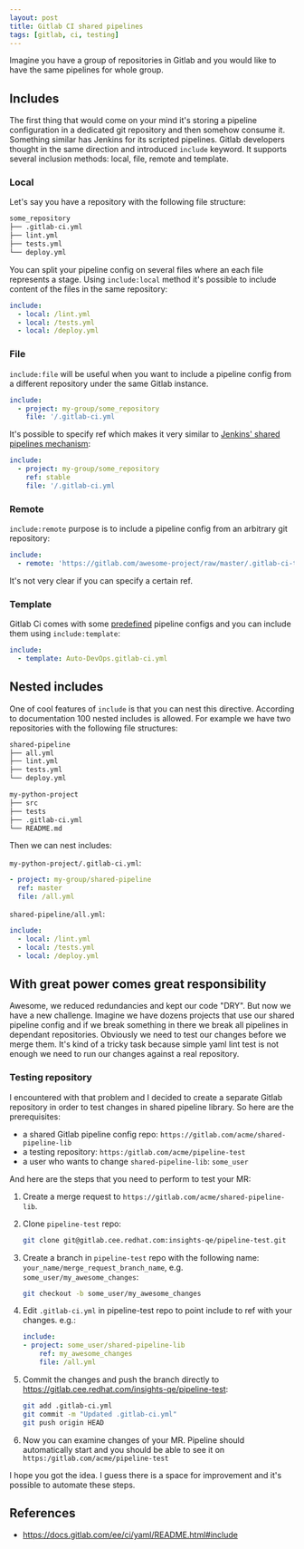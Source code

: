 ```yaml
---
layout: post
title: Gitlab CI shared pipelines
tags: [gitlab, ci, testing]
---
```

Imagine you have a group of repositories in Gitlab and you would like to have the same pipelines
for whole group.

## Includes

The first thing that would come on your mind it's storing a pipeline configuration in a dedicated
git repository and then somehow consume it. Something similar has Jenkins for its scripted
pipelines. Gitlab developers thought in the same direction and introduced `include` keyword. It
supports several inclusion methods: local, file, remote and template.

### Local

Let's say you have a repository with the following file structure:

```txt
some_repository
├── .gitlab-ci.yml
├── lint.yml
├── tests.yml
└── deploy.yml
```

You can split your pipeline config on several files where an each file represents a stage. Using
`include:local` method it's possible to include content of the files in the same repository:

```yaml
include:
  - local: /lint.yml
  - local: /tests.yml
  - local: /deploy.yml
```

### File

`include:file` will be useful when you want to include a pipeline config from a different repository
under the same Gitlab instance.

```yaml
include:
  - project: my-group/some_repository
    file: '/.gitlab-ci.yml
```

It's possible to specify ref which makes it very similar to [Jenkins' shared pipelines mechanism](https://www.jenkins.io/doc/book/pipeline/shared-libraries/#using-libraries):

```yaml
include:
  - project: my-group/some_repository
    ref: stable
    file: '/.gitlab-ci.yml
```

### Remote

`include:remote` purpose is to include a pipeline config from an arbitrary git repository:

```yaml
include:
  - remote: 'https://gitlab.com/awesome-project/raw/master/.gitlab-ci-template.yml'
```

It's not very clear if you can specify a certain ref.

### Template

Gitlab Ci comes with some [predefined](https://gitlab.com/gitlab-org/gitlab/tree/master/lib/gitlab/ci/templates)
pipeline configs and you can include them using `include:template`:

```yaml
include:
  - template: Auto-DevOps.gitlab-ci.yml
```

## Nested includes

One of cool features of `include` is that you can nest this directive. According to documentation
100 nested includes is allowed. For example we have two repositories with the following file
structures:

```txt
shared-pipeline
├── all.yml
├── lint.yml
├── tests.yml
└── deploy.yml
```

```txt
my-python-project
├── src
├── tests
├── .gitlab-ci.yml
└── README.md
```

Then we can nest includes:

`my-python-project/.gitlab-ci.yml`:

```yaml
- project: my-group/shared-pipeline
  ref: master
  file: /all.yml
```

`shared-pipeline/all.yml`:

```yaml
include:
  - local: /lint.yml
  - local: /tests.yml
  - local: /deploy.yml
```

## With great power comes great responsibility

Awesome, we reduced redundancies and kept our code "DRY". But now we have a new challenge. Imagine
we have dozens projects that use our shared pipeline config and if we break something in there we
break all pipelines in dependant repositories. Obviously we need to test our changes before we merge
them. It's kind of a tricky task because simple yaml lint test is not enough we need to run our
changes against a real repository.

### Testing repository

I encountered with that problem and I decided to create a separate Gitlab repository in order to
test changes in shared pipeline library. So here are the prerequisites:

* a shared Gitlab pipeline config repo: `https://gitlab.com/acme/shared-pipeline-lib`
* a testing repository: `https:/gitlab.com/acme/pipeline-test`
* a user who wants to change `shared-pipeline-lib`: `some_user`

And here are the steps that you need to perform to test your MR:

1. Create a merge request to `https://gitlab.com/acme/shared-pipeline-lib`.
2. Clone `pipeline-test` repo:

    ```sh
    git clone git@gitlab.cee.redhat.com:insights-qe/pipeline-test.git
    ```

3. Create a branch in `pipeline-test` repo with the following name:
`your_name/merge_request_branch_name`, e.g. `some_user/my_awesome_changes`:

    ```sh
    git checkout -b some_user/my_awesome_changes
    ```

4. Edit `.gitlab-ci.yml` in pipeline-test repo to point include to ref with your changes. e.g.:

    ```yaml
    include:
    - project: some_user/shared-pipeline-lib
        ref: my_awesome_changes
        file: /all.yml
    ```

5. Commit the changes and push the branch directly to https://gitlab.cee.redhat.com/insights-qe/pipeline-test:

    ```sh
    git add .gitlab-ci.yml
    git commit -m "Updated .gitlab-ci.yml"
    git push origin HEAD
    ```

6. Now you can examine changes of your MR. Pipeline should automatically start and you should be
able to see it on `https:/gitlab.com/acme/pipeline-test`

I hope you got the idea. I guess there is a space for improvement and it's possible to automate
these steps.

## References

* <https://docs.gitlab.com/ee/ci/yaml/README.html#include>